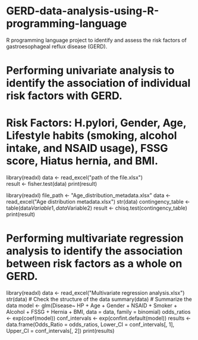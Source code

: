 # GERD-data-analysis-using-R-programming-language
R programming language project to identify and assess the risk factors of gastroesophageal reflux disease (GERD).
# Performing univariate analysis to identify the association of individual risk factors with GERD.
# Risk Factors: H.pylori, Gender, Age, Lifestyle habits (smoking, alcohol intake, and NSAID usage), FSSG score, Hiatus hernia, and BMI.
library(readxl)
data <- read_excel("path of the file.xlsx")  
result <- fisher.test(data)
print(result)

library(readxl)
file_path <- "Age_distribution_metadata.xlsx"
data <- read_excel("Age distribution metadata.xlsx")
str(data)
contingency_table <- table(data$Variable1, data$Variable2)
result <- chisq.test(contingency_table)
print(result)

# Performing multivariate regression analysis to identify the association between risk factors as a whole on GERD.
library(readxl)
data <- read_excel("Multivariate regression analysis.xlsx")
str(data)  # Check the structure of the data
summary(data)  # Summarize the data
model <- glm(Disease~ HP + Age + Gender + NSAID + Smoker + Alcohol + FSSG + Hernia + BMI, data = data, family = binomial)
odds_ratios <- exp(coef(model))
conf_intervals <- exp(confint.default(model))
results <- data.frame(Odds_Ratio = odds_ratios, 
                      Lower_CI = conf_intervals[, 1], 
                      Upper_CI = conf_intervals[, 2])
print(results)






